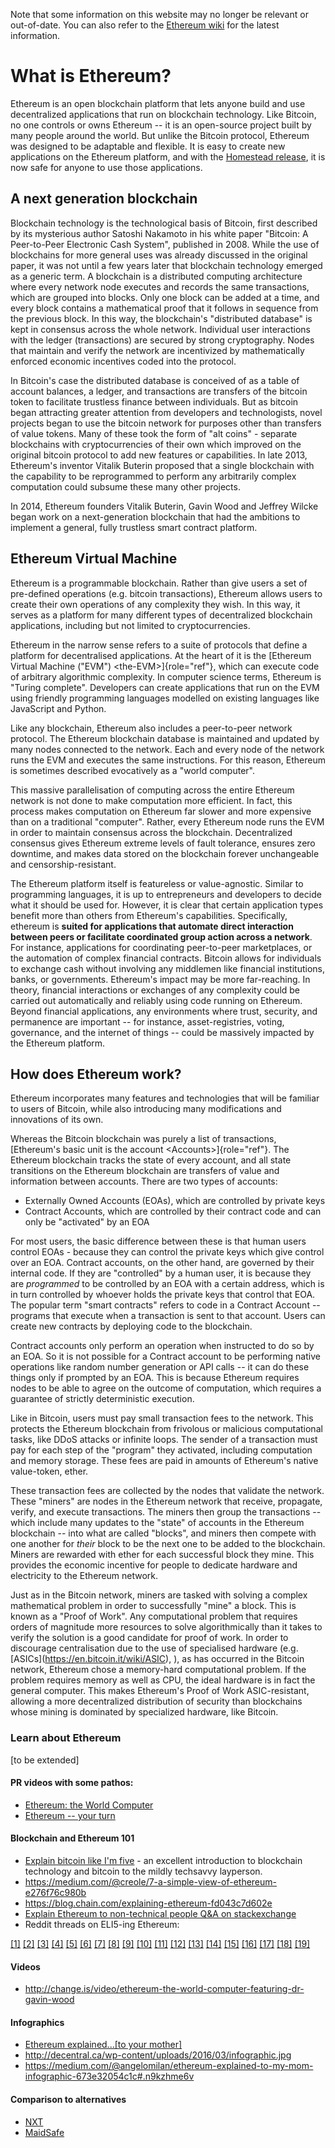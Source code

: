 Note that some information on this website may no longer be relevant or
out-of-date. You can also refer to the [Ethereum
wiki](https://github.com/ethereum/wiki) for the latest information.

What is Ethereum?
=================

Ethereum is an open blockchain platform that lets anyone build and use
decentralized applications that run on blockchain technology. Like
Bitcoin, no one controls or owns Ethereum -- it is an open-source
project built by many people around the world. But unlike the Bitcoin
protocol, Ethereum was designed to be adaptable and flexible. It is easy
to create new applications on the Ethereum platform, and with the
[Homestead release](homestead-release), it is now safe for anyone to use
those applications.

A next generation blockchain
----------------------------

Blockchain technology is the technological basis of Bitcoin, first
described by its mysterious author Satoshi Nakamoto in his white paper
\"Bitcoin: A Peer-to-Peer Electronic Cash System\", published in 2008.
While the use of blockchains for more general uses was already discussed
in the original paper, it was not until a few years later that
blockchain technology emerged as a generic term. A blockchain is a
distributed computing architecture where every network node executes and
records the same transactions, which are grouped into blocks. Only one
block can be added at a time, and every block contains a mathematical
proof that it follows in sequence from the previous block. In this way,
the blockchain's \"distributed database\" is kept in consensus across
the whole network. Individual user interactions with the ledger
(transactions) are secured by strong cryptography. Nodes that maintain
and verify the network are incentivized by mathematically enforced
economic incentives coded into the protocol.

In Bitcoin\'s case the distributed database is conceived of as a table
of account balances, a ledger, and transactions are transfers of the
bitcoin token to facilitate trustless finance between individuals. But
as bitcoin began attracting greater attention from developers and
technologists, novel projects began to use the bitcoin network for
purposes other than transfers of value tokens. Many of these took the
form of \"alt coins\" - separate blockchains with cryptocurrencies of
their own which improved on the original bitcoin protocol to add new
features or capabilities. In late 2013, Ethereum\'s inventor Vitalik
Buterin proposed that a single blockchain with the capability to be
reprogrammed to perform any arbitrarily complex computation could
subsume these many other projects.

In 2014, Ethereum founders Vitalik Buterin, Gavin Wood and Jeffrey
Wilcke began work on a next-generation blockchain that had the ambitions
to implement a general, fully trustless smart contract platform.

Ethereum Virtual Machine
------------------------

Ethereum is a programmable blockchain. Rather than give users a set of
pre-defined operations (e.g. bitcoin transactions), Ethereum allows
users to create their own operations of any complexity they wish. In
this way, it serves as a platform for many different types of
decentralized blockchain applications, including but not limited to
cryptocurrencies.

Ethereum in the narrow sense refers to a suite of protocols that define
a platform for decentralised applications. At the heart of it is the
[Ethereum Virtual Machine (\"EVM\") \<the-EVM\>]{role="ref"}, which can
execute code of arbitrary algorithmic complexity. In computer science
terms, Ethereum is \"Turing complete\". Developers can create
applications that run on the EVM using friendly programming languages
modelled on existing languages like JavaScript and Python.

Like any blockchain, Ethereum also includes a peer-to-peer network
protocol. The Ethereum blockchain database is maintained and updated by
many nodes connected to the network. Each and every node of the network
runs the EVM and executes the same instructions. For this reason,
Ethereum is sometimes described evocatively as a \"world computer\".

This massive parallelisation of computing across the entire Ethereum
network is not done to make computation more efficient. In fact, this
process makes computation on Ethereum far slower and more expensive than
on a traditional \"computer\". Rather, every Ethereum node runs the EVM
in order to maintain consensus across the blockchain. Decentralized
consensus gives Ethereum extreme levels of fault tolerance, ensures zero
downtime, and makes data stored on the blockchain forever unchangeable
and censorship-resistant.

The Ethereum platform itself is featureless or value-agnostic. Similar
to programming languages, it is up to entrepreneurs and developers to
decide what it should be used for. However, it is clear that certain
application types benefit more than others from Ethereum\'s
capabilities. Specifically, ethereum is **suited for applications that
automate direct interaction between peers or facilitate coordinated
group action across a network**. For instance, applications for
coordinating peer-to-peer marketplaces, or the automation of complex
financial contracts. Bitcoin allows for individuals to exchange cash
without involving any middlemen like financial institutions, banks, or
governments. Ethereum's impact may be more far-reaching. In theory,
financial interactions or exchanges of any complexity could be carried
out automatically and reliably using code running on Ethereum. Beyond
financial applications, any environments where trust, security, and
permanence are important -- for instance, asset-registries, voting,
governance, and the internet of things -- could be massively impacted by
the Ethereum platform.

How does Ethereum work?
-----------------------

Ethereum incorporates many features and technologies that will be
familiar to users of Bitcoin, while also introducing many modifications
and innovations of its own.

Whereas the Bitcoin blockchain was purely a list of transactions,
[Ethereum\'s basic unit is the account \<Accounts\>]{role="ref"}. The
Ethereum blockchain tracks the state of every account, and all state
transitions on the Ethereum blockchain are transfers of value and
information between accounts. There are two types of accounts:

-   Externally Owned Accounts (EOAs), which are controlled by private
    keys
-   Contract Accounts, which are controlled by their contract code and
    can only be \"activated\" by an EOA

For most users, the basic difference between these is that human users
control EOAs - because they can control the private keys which give
control over an EOA. Contract accounts, on the other hand, are governed
by their internal code. If they are \"controlled\" by a human user, it
is because they are *programmed* to be controlled by an EOA with a
certain address, which is in turn controlled by whoever holds the
private keys that control that EOA. The popular term \"smart contracts\"
refers to code in a Contract Account -- programs that execute when a
transaction is sent to that account. Users can create new contracts by
deploying code to the blockchain.

Contract accounts only perform an operation when instructed to do so by
an EOA. So it is not possible for a Contract account to be performing
native operations like random number generation or API calls -- it can
do these things only if prompted by an EOA. This is because Ethereum
requires nodes to be able to agree on the outcome of computation, which
requires a guarantee of strictly deterministic execution.

Like in Bitcoin, users must pay small transaction fees to the network.
This protects the Ethereum blockchain from frivolous or malicious
computational tasks, like DDoS attacks or infinite loops. The sender of
a transaction must pay for each step of the \"program\" they activated,
including computation and memory storage. These fees are paid in amounts
of Ethereum\'s native value-token, ether.

These transaction fees are collected by the nodes that validate the
network. These \"miners\" are nodes in the Ethereum network that
receive, propagate, verify, and execute transactions. The miners then
group the transactions -- which include many updates to the \"state\" of
accounts in the Ethereum blockchain -- into what are called \"blocks\",
and miners then compete with one another for *their* block to be the
next one to be added to the blockchain. Miners are rewarded with ether
for each successful block they mine. This provides the economic
incentive for people to dedicate hardware and electricity to the
Ethereum network.

Just as in the Bitcoin network, miners are tasked with solving a complex
mathematical problem in order to successfully \"mine\" a block. This is
known as a \"Proof of Work\". Any computational problem that requires
orders of magnitude more resources to solve algorithmically than it
takes to verify the solution is a good candidate for proof of work. In
order to discourage centralisation due to the use of specialised
hardware (e.g. \[ASICs\](<https://en.bitcoin.it/wiki/ASIC>), ), as has
occurred in the Bitcoin network, Ethereum chose a memory-hard
computational problem. If the problem requires memory as well as CPU,
the ideal hardware is in fact the general computer. This makes
Ethereum\'s Proof of Work ASIC-resistant, allowing a more decentralized
distribution of security than blockchains whose mining is dominated by
specialized hardware, like Bitcoin.

### Learn about Ethereum

\[to be extended\]

#### PR videos with some pathos:

-   [Ethereum: the World
    Computer](https://www.youtube.com/watch?v=j23HnORQXvs)
-   [Ethereum \-- your turn](https://vimeo.com/88959651)

#### Blockchain and Ethereum 101

-   [Explain bitcoin like I\'m
    five](https://medium.com/@nik5ter/explain-bitcoin-like-im-five-73b4257ac833) -
    an excellent introduction to blockchain technology and bitcoin to
    the mildly techsavvy layperson.
-   <https://medium.com/@creole/7-a-simple-view-of-ethereum-e276f76c980b>
-   <https://blog.chain.com/explaining-ethereum-fd043c7d602e>
-   [Explain Ethereum to non-technical people Q&A on
    stackexchange](http://ethereum.stackexchange.com/questions/45/how-would-i-explain-ethereum-to-a-non-technical-friend)
-   Reddit threads on ELI5-ing Ethereum:

[\[1\]](https://www.reddit.com/r/ethereum/comments/43brik/explaining_ethereum_to_friends/)
[\[2\]](https://www.reddit.com/r/ethereum/comments/3c132d/eli5_what_you_guys_do_here/)
[\[3\]](https://www.reddit.com/r/ethereum/comments/1vvz13/eli5_ethereum/)
[\[4\]](https://www.reddit.com/r/ethereum/comments/1vb1gc/is_ethereum_an_alt_coin_can_anyone_eli5/)
[\[5\]](https://www.reddit.com/r/ethereum/comments/4279dh/eli5_what_exactly_is_ethereum/)
[\[6\]](https://www.reddit.com/r/ethereum/comments/2hl10p/eli5_ethereum/)
[\[7\]](https://www.reddit.com/r/ethereum/comments/41y8by/the_best_way_i_can_eli5_ethereum_to_someone/)
[\[8\]](https://www.reddit.com/r/ethereum/comments/44b69e/i_dont_understand_the_technology/)
[\[9\]](https://medium.com/@nik5ter/explain-bitcoin-like-im-five-73b4257ac833)
[\[10\]](https://www.reddit.com/r/ethereum/comments/1vb1gc/is_ethereum_an_alt_coin_can_anyone_eli5/)
[\[11\]](https://www.reddit.com/r/ethereum/comments/2dpgwy/eli5_ethereum/)
[\[12\]](https://www.reddit.com/r/ethereum/comments/47u5y9/explain_what_ethereum_is_to_a_bitcoin_trader/)
[\[13\]](https://www.reddit.com/r/ethereum/comments/27wsgq/eli5_ethereum_its_uses_its_features_its_future/)
[\[14\]](https://www.reddit.com/r/ethereum/comments/4936d3/are_you_new_to_ethereum_here_are_many/)
[\[15\]](https://www.reddit.com/r/ethereum/comments/4279dh/eli5_what_exactly_is_ethereum/)
[\[16\]](https://www.reddit.com/r/ethereum/comments/3n37dp/explaining_ethereum_ecosystem_for_normal/)
[\[17\]](https://www.reddit.com/r/ethereum/comments/271qdz/can_someone_explain_the_concept_of_gas_in_ethereum/)
[\[18\]](https://www.reddit.com/r/ethereum/comments/3hg7id/why_should_the_average_person_care_about_ethereum/)
[\[19\]](https://www.reddit.com/r/ethereum/comments/43exre/what_are_the_advantages_of_ethereum_over_other/)

#### Videos

-   <http://change.is/video/ethereum-the-world-computer-featuring-dr-gavin-wood>

#### Infographics

-   [Ethereum explained\...\[to your
    mother\]](https://blog.ethereum.org/wp-content/uploads/2015/06/Ethereum-image-infographic-beginners-guide.png)
-   <http://decentral.ca/wp-content/uploads/2016/03/infographic.jpg>
-   <https://medium.com/@angelomilan/ethereum-explained-to-my-mom-infographic-673e32054c1c#.n9kzhme6v>

#### Comparison to alternatives

-   [NXT](https://www.reddit.com/r/ethereum/comments/23aejv/eli5_what_is_the_qnce_between_ethereum_and/)
-   [MaidSafe](https://www.reddit.com/r/ethereum/comments/22r49u/how_is_maidsafe_different_then_etherium/)
